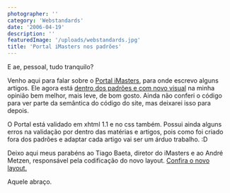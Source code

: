 ```yaml
---
photographer: ''
category: 'Webstandards'
date: '2006-04-19'
description: ''
featuredImage: '/uploads/webstandards.jpg'
title: 'Portal iMasters nos padrões'
---
```


E ae, pessoal, tudo tranquilo?

Venho aqui para falar sobre o [Portal iMasters](http://www.imasters.com.br), para onde escrevo alguns artigos. Ele agora está [dentro dos padrões e com novo visual](http://www.maujor.com/blog/2006/04/19/imasters/) na minha opinião bem melhor, mais leve, de bom gosto. Ainda não conferi o código para ver parte da semântica do código do site, mas deixarei isso para depois.

O Portal está validado em xhtml 1.1 e no css também. Possui ainda alguns erros na validação por dentro das matérias e artigos, pois como foi criado fora dos padrões e adaptar cada artigo vai ser um árduo trabalho. :D

Deixo aqui meus parabéns ao Tiago Baeta, diretor do iMasters e ao André Metzen, responsável pela codificação do novo layout. [Confira o novo layout.](http://www.imasters.com.br)

Aquele abraço.
